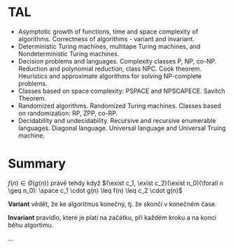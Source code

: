# TAL

- Asymptotic growth of functions, time and space complexity of algorithms. Correctness of algorithms - variant and invariant.
- Deterministic Turing machines, multitape Turing machines, and Nondeterministic Turing machines.
- Decision problems and languages. Complexity classes P, NP, co-NP. Reduction and polynomial reduction, class NPC. Cook theorem. Heuristics and approximate algorithms for solving NP-complete problems.
- Classes based on space complexity: PSPACE and NPSCAPECE. Savitch Theorem.
- Randomized algorithms. Randomized Turing machines. Classes based on randomization: RP, ZPP, co-RP.
- Decidability and undecidability. Recursive and recursive enumerable languages. Diagonal language. Universal language and Universal Truing machine.

# Summary

$f(n) \in \Theta(g(n))$ právě tehdy když $(\exist c_1, \exist c_2)(\exist n_0)(\forall n \geq n_0): \space c_1 \cdot g(n) \leq f(n) \leq c_2 \cdot g(n)$

**Variant** vědět, že ke algoritmus konečný, tj. že skončí v konečném čase.

**Invariant** pravidlo, které je platí na začátku, při každém kroku a na konci běhu algortimu.

…